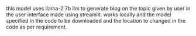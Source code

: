 this model uses llama-2 7b llm to generate blog on the topic given by user in the user interface made using streamlit. works locally and the model specified in the code to be downloaded and the location to changed in the code as per requirement.
